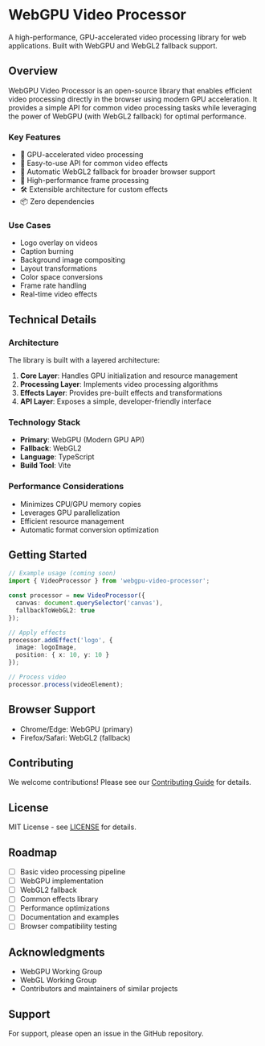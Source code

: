 # WebGPU Video Processor

A high-performance, GPU-accelerated video processing library for web applications. Built with WebGPU and WebGL2 fallback support.

## Overview

WebGPU Video Processor is an open-source library that enables efficient video processing directly in the browser using modern GPU acceleration. It provides a simple API for common video processing tasks while leveraging the power of WebGPU (with WebGL2 fallback) for optimal performance.

### Key Features

- 🚀 GPU-accelerated video processing
- 🎨 Easy-to-use API for common video effects
- 🔄 Automatic WebGL2 fallback for broader browser support
- 🎯 High-performance frame processing
- 🛠️ Extensible architecture for custom effects
- 📦 Zero dependencies

### Use Cases

- Logo overlay on videos
- Caption burning
- Background image compositing
- Layout transformations
- Color space conversions
- Frame rate handling
- Real-time video effects

## Technical Details

### Architecture

The library is built with a layered architecture:

1. **Core Layer**: Handles GPU initialization and resource management
2. **Processing Layer**: Implements video processing algorithms
3. **Effects Layer**: Provides pre-built effects and transformations
4. **API Layer**: Exposes a simple, developer-friendly interface

### Technology Stack

- **Primary**: WebGPU (Modern GPU API)
- **Fallback**: WebGL2
- **Language**: TypeScript
- **Build Tool**: Vite

### Performance Considerations

- Minimizes CPU/GPU memory copies
- Leverages GPU parallelization
- Efficient resource management
- Automatic format conversion optimization

## Getting Started

```typescript
// Example usage (coming soon)
import { VideoProcessor } from 'webgpu-video-processor';

const processor = new VideoProcessor({
  canvas: document.querySelector('canvas'),
  fallbackToWebGL2: true
});

// Apply effects
processor.addEffect('logo', {
  image: logoImage,
  position: { x: 10, y: 10 }
});

// Process video
processor.process(videoElement);
```

## Browser Support

- Chrome/Edge: WebGPU (primary)
- Firefox/Safari: WebGL2 (fallback)

## Contributing

We welcome contributions! Please see our [Contributing Guide](CONTRIBUTING.md) for details.

## License

MIT License - see [LICENSE](LICENSE) for details.

## Roadmap

- [ ] Basic video processing pipeline
- [ ] WebGPU implementation
- [ ] WebGL2 fallback
- [ ] Common effects library
- [ ] Performance optimizations
- [ ] Documentation and examples
- [ ] Browser compatibility testing

## Acknowledgments

- WebGPU Working Group
- WebGL Working Group
- Contributors and maintainers of similar projects

## Support

For support, please open an issue in the GitHub repository. 
